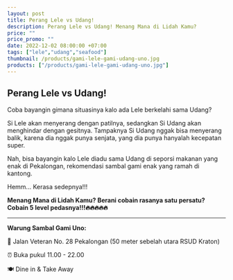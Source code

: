 ```yaml
---
layout: post
title: Perang Lele vs Udang!
description: Perang Lele vs Udang! Menang Mana di Lidah Kamu?
price: ""
price_promo: ""
date: 2022-12-02 08:00:00 +07:00
tags: ["lele","udang","seafood"]
thumbnail: /products/gami-lele-gami-udang-uno.jpg
products: ["/products/gami-lele-gami-udang-uno.jpg"]
---
```


## Perang Lele vs Udang! ##

Coba bayangin gimana situasinya kalo ada Lele berkelahi sama Udang?

Si Lele akan menyerang dengan patilnya, sedangkan Si Udang akan menghindar dengan gesitnya. Tampaknya Si Udang nggak bisa menyerang balik, karena dia nggak punya senjata, yang dia punya hanyalah kecepatan super.

Nah, bisa bayangin kalo Lele diadu sama Udang di seporsi makanan yang enak di Pekalongan, rekomendasi sambal gami enak yang ramah di kantong.

Hemm... Kerasa sedepnya!!!

**Menang Mana di Lidah Kamu? Berani cobain rasanya satu persatu? Cobain 5 level pedasnya!!!🔥🔥🔥🔥🔥**

***

**Warung Sambal Gami Uno:**

📍 Jalan Veteran No. 28 Pekalongan (50 meter sebelah utara RSUD Kraton)

⏰ Buka pukul 11.00 - 22.00

🍽 Dine in & Take Away
